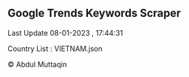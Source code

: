 

## Google Trends Keywords Scraper 
 
Last Update 08-01-2023 , 17:44:31

Country List :
VIETNAM.json



© Abdul Muttaqin 
